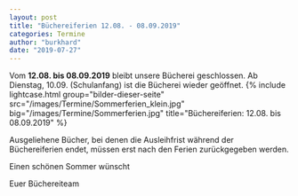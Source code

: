 ```yaml
---
layout: post
title: "Büchereiferien 12.08. - 08.09.2019"
categories: Termine
author: "burkhard"
date: "2019-07-27"
---
```

Vom **12.08. bis 08.09.2019** bleibt unsere Bücherei geschlossen. Ab Dienstag, 10.09. (Schulanfang) ist die Bücherei wieder geöffnet.
{% include lightcase.html group="bilder-dieser-seite"
      src="/images/Termine/Sommerferien_klein.jpg" 
      big="/images/Termine/Sommerferien.jpg" 
      title="Büchereiferien: 12.08. bis 08.09.2019" %}
      

Ausgeliehene Bücher, bei denen die Ausleihfrist während der Büchereiferien endet, müssen erst nach den Ferien zurückgegeben werden.

Einen schönen Sommer wünscht

Euer Büchereiteam
